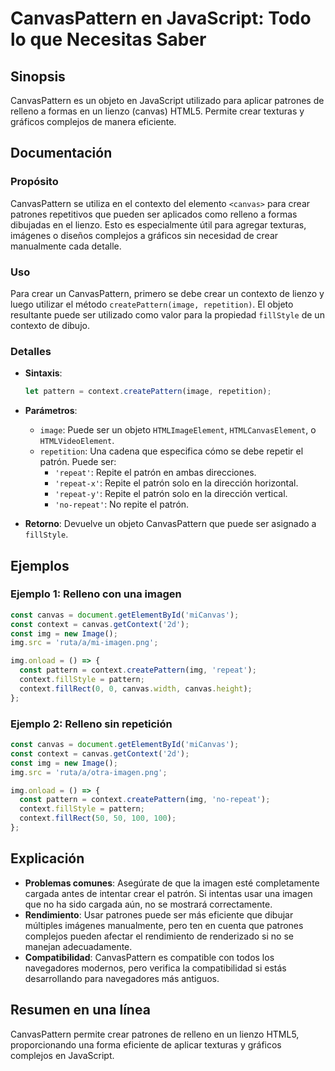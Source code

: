 <!--
Meta Description: # CanvasPattern en JavaScript: Todo lo que Necesitas Saber ## Sinopsis CanvasPattern es un objeto en JavaScript utilizado para aplicar patrones de rel...
Meta Keywords: context, que, canvas, const, img
-->

# CanvasPattern en JavaScript: Todo lo que Necesitas Saber

## Sinopsis
CanvasPattern es un objeto en JavaScript utilizado para aplicar patrones de relleno a formas en un lienzo (canvas) HTML5. Permite crear texturas y gráficos complejos de manera eficiente.

## Documentación
### Propósito
CanvasPattern se utiliza en el contexto del elemento `<canvas>` para crear patrones repetitivos que pueden ser aplicados como relleno a formas dibujadas en el lienzo. Esto es especialmente útil para agregar texturas, imágenes o diseños complejos a gráficos sin necesidad de crear manualmente cada detalle.

### Uso
Para crear un CanvasPattern, primero se debe crear un contexto de lienzo y luego utilizar el método `createPattern(image, repetition)`. El objeto resultante puede ser utilizado como valor para la propiedad `fillStyle` de un contexto de dibujo.

### Detalles
- **Sintaxis**: 
  ```javascript
  let pattern = context.createPattern(image, repetition);
  ```
- **Parámetros**:
  - `image`: Puede ser un objeto `HTMLImageElement`, `HTMLCanvasElement`, o `HTMLVideoElement`.
  - `repetition`: Una cadena que especifica cómo se debe repetir el patrón. Puede ser:
    - `'repeat'`: Repite el patrón en ambas direcciones.
    - `'repeat-x'`: Repite el patrón solo en la dirección horizontal.
    - `'repeat-y'`: Repite el patrón solo en la dirección vertical.
    - `'no-repeat'`: No repite el patrón.

- **Retorno**: Devuelve un objeto CanvasPattern que puede ser asignado a `fillStyle`.

## Ejemplos

### Ejemplo 1: Relleno con una imagen
```javascript
const canvas = document.getElementById('miCanvas');
const context = canvas.getContext('2d');
const img = new Image();
img.src = 'ruta/a/mi-imagen.png';

img.onload = () => {
  const pattern = context.createPattern(img, 'repeat');
  context.fillStyle = pattern;
  context.fillRect(0, 0, canvas.width, canvas.height);
};
```

### Ejemplo 2: Relleno sin repetición
```javascript
const canvas = document.getElementById('miCanvas');
const context = canvas.getContext('2d');
const img = new Image();
img.src = 'ruta/a/otra-imagen.png';

img.onload = () => {
  const pattern = context.createPattern(img, 'no-repeat');
  context.fillStyle = pattern;
  context.fillRect(50, 50, 100, 100);
};
```

## Explicación
- **Problemas comunes**: Asegúrate de que la imagen esté completamente cargada antes de intentar crear el patrón. Si intentas usar una imagen que no ha sido cargada aún, no se mostrará correctamente.
- **Rendimiento**: Usar patrones puede ser más eficiente que dibujar múltiples imágenes manualmente, pero ten en cuenta que patrones complejos pueden afectar el rendimiento de renderizado si no se manejan adecuadamente.
- **Compatibilidad**: CanvasPattern es compatible con todos los navegadores modernos, pero verifica la compatibilidad si estás desarrollando para navegadores más antiguos.

## Resumen en una línea
CanvasPattern permite crear patrones de relleno en un lienzo HTML5, proporcionando una forma eficiente de aplicar texturas y gráficos complejos en JavaScript.